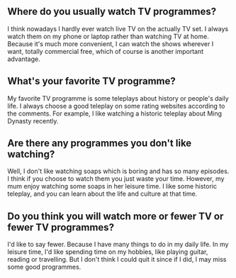 ## Where do you usually watch TV programmes?
I think nowadays I hardly ever watch live TV on the actually TV set. I always watch them on my phone or laptop rather than watching TV at home. Because it's much more convenient, I can watch the shows wherever I want, totally commercial free, which of course is another important advantage.

## What's your favorite TV programme?
My favorite TV programme is some teleplays about history or people's daily life. I always choose a good teleplay on some rating websites according to the comments. For example, I like watching a historic teleplay about Ming Dynasty recently.

## Are there any programmes you don't like watching?
Well, I don't like watching soaps which is boring and has so many episodes. I think if you choose to watch them you just waste your time. However, my mum enjoy watching some soaps in her leisure time. I like some historic teleplay, and you can learn about the life and culture at that time. 

## Do you think you will watch more or fewer TV or fewer TV programmes?
I'd like to say fewer. Because I have many things to do in my daily life. In my leisure time, I'd like spending time on my hobbies, like playing guitar, reading or travelling. But I don't think I could quit it since if I did, I may miss some good programmes.